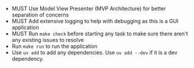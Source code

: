 - MUST Use Model View Presenter (MVP Architecture) for better separation of concerns
- MUST Add extensive logging to help with debugging as this is a GUI application
- MUST Run `make check` before starting any task to make sure there aren't any existing issues to resolve
- Run `make run` to run the application
- Use `uv add` to add any dependencies. Use `uv add --dev` if it is a dev dependency.

